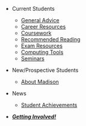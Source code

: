 - Current Students

    - [General Advice](advice.md)
    - [Career Resources](career.md)
    - [Coursework](courses.md)
    - [Recommended Reading](reading.md)
    - [Exam Resources](exams.md)
    - [Computing Tools](computing.md)
    - [Seminars](seminar.md)

- New/Prospective Students

    - [About Madison](wisconsin.md)

- News

    - [Student Achievements](achievements.md)

- [***Getting Involved!***](involved.md)
